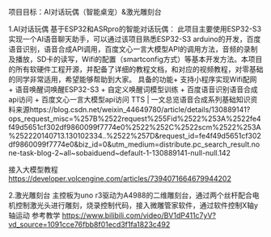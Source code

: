 项目目标：AI对话玩偶（智能桌宠）&激光雕刻台

1.AI对话玩偶
基于ESP32和ASRpro的智能对话玩偶：
此项目主要使用ESP32-S3实现一个AI语音聊天助手，可以通过该项目熟悉ESP32-S3 arduino的开发，百度语音识别，语音合成API调用，百度文心一言大模型API的调用方法，音频的录制及播放，SD卡的读写，Wifi的配置（smartconfig方式）等基本开发方法。本项目的所有软硬件工程开源，并配备了详细的教程文档，和对应的视频教程，对零基础的同学非常适用，希望能够帮助到大家。
具备的功能+ 支持小程序实现Wifi配网 + 语音唤醒词唤醒ESP32-S3 + 自定义唤醒词模型训练 + 百度语音识别语音合成api访问 + 百度文心一言大模型api访问
TTS | 一文总览语音合成系列基础知识资料来源https://blog.csdn.net/weixin_44649780/article/details/130889141?ops_request_misc=%257B%2522request%255Fid%2522%253A%2522fe4f49d5651cf302df9860099f7774e0%2522%252C%2522scm%2522%253A%252220140713.130102334..%2522%257D&request_id=fe4f49d5651cf302df9860099f7774e0&biz_id=0&utm_medium=distribute.pc_search_result.none-task-blog-2~all~sobaiduend~default-1-130889141-null-null.142

接入大模型教程
https://developer.volcengine.com/articles/7394071664679944202

2.激光雕刻台
主控板为uno r3驱动为A4988的二维雕刻台，通过两个丝杆配合电机控制激光头进行雕刻，烧录控制代码，接入微雕管家软件，通过软件控制X轴y轴运动
参考教学
https://www.bilibili.com/video/BV1dP411c7yV?vd_source=1091cce76fbb8f01ecd3f1fa1823c492
